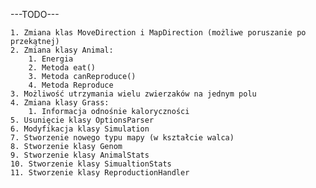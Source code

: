 ---TODO---

    1. Zmiana klas MoveDirection i MapDirection (możliwe poruszanie po przekątnej)
    2. Zmiana klasy Animal:
        1. Energia
        2. Metoda eat()
        3. Metoda canReproduce()
        4. Metoda Reproduce
    3. Możliwość utrzymania wielu zwierzaków na jednym polu
    4. Zmiana klasy Grass:
        1. Informacja odnośnie kaloryczności
    5. Usunięcie klasy OptionsParser
    6. Modyfikacja klasy Simulation
    7. Stworzenie nowego typu mapy (w kształcie walca)
    8. Stworzenie klasy Genom
    9. Stworzenie klasy AnimalStats
    10. Stworzenie klasy SimualtionStats
    11. Stworzenie klasy ReproductionHandler
